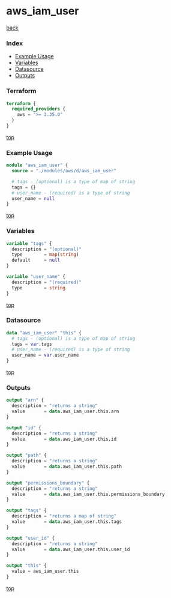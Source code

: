# aws_iam_user

[back](../aws.md)

### Index

- [Example Usage](#example-usage)
- [Variables](#variables)
- [Datasource](#datasource)
- [Outputs](#outputs)

### Terraform

```terraform
terraform {
  required_providers {
    aws = ">= 3.35.0"
  }
}
```

[top](#index)

### Example Usage

```terraform
module "aws_iam_user" {
  source = "./modules/aws/d/aws_iam_user"

  # tags - (optional) is a type of map of string
  tags = {}
  # user_name - (required) is a type of string
  user_name = null
}
```

[top](#index)

### Variables

```terraform
variable "tags" {
  description = "(optional)"
  type        = map(string)
  default     = null
}

variable "user_name" {
  description = "(required)"
  type        = string
}
```

[top](#index)

### Datasource

```terraform
data "aws_iam_user" "this" {
  # tags - (optional) is a type of map of string
  tags = var.tags
  # user_name - (required) is a type of string
  user_name = var.user_name
}
```

[top](#index)

### Outputs

```terraform
output "arn" {
  description = "returns a string"
  value       = data.aws_iam_user.this.arn
}

output "id" {
  description = "returns a string"
  value       = data.aws_iam_user.this.id
}

output "path" {
  description = "returns a string"
  value       = data.aws_iam_user.this.path
}

output "permissions_boundary" {
  description = "returns a string"
  value       = data.aws_iam_user.this.permissions_boundary
}

output "tags" {
  description = "returns a map of string"
  value       = data.aws_iam_user.this.tags
}

output "user_id" {
  description = "returns a string"
  value       = data.aws_iam_user.this.user_id
}

output "this" {
  value = aws_iam_user.this
}
```

[top](#index)